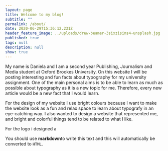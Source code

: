 ```yaml
---
layout: page
title: Welcome to my blog!
subtitle: ""
permalink: /about/
date: 2020-06-29T15:36:12.231Z
header_feature_image: ../uploads/drew-beamer-3sixzisims4-unsplash.jpg
published: true
tags: null
description: null
show: true
---
```



My name is Daniela and I am a second year Publishing, Journalism and Media student at Oxford Brookes University. On this website I will be posting interesting and fun facts about typography for my university assignment. One of the main personal aims is to be able to learn as much as possible about typography as it is a new topic for me. Therefore, every new article would be a new fact that I would learn.

For the design of my website I use bright colours because I want to make the website look as a fun and relax space to learn about typografy in an eye-catching way. I also wanted to design a website that represented me, and bright and colorful things tend to be related to what I like.

For the logo i designed a 

You should use **markdown**to write this text and this will automatically be converted to `HTML`.
